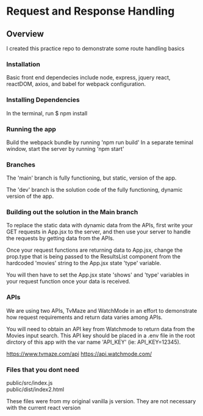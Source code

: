 # Request and Response Handling

## Overview
I created this practice repo to demonstrate some route handling basics

### Installation
Basic front end dependecies include node, express, jquery react, reactDOM, axios, and babel for webpack configuration.

### Installing Dependencies
In the terminal, run $ npm install

### Running the app
Build the webpack bundle by running 'npm run build'
In a separate teminal window, start the server by running 'npm start'

### Branches
The 'main' branch is fully functioning, but static, version of the app.

The 'dev' branch is the solution code of the fully functioning, dynamic version of the app.

### Building out the solution in the Main branch
To replace the static data with dynamic data from the APIs, first write your GET requests in App.jsx to the server, and then use your server to handle the requests by getting data from the APIs.

Once your request functions are returning data to App.jsx, change the prop.type that is being passed to the ResultsList component from the hardcoded 'movies' string to the App.jsx state 'type' variable.

You will then have to set the App.jsx state 'shows' and 'type' variables in your request function once your data is received.

### APIs
We are using two APIs, TvMaze and WatchMode in an effort to demonstrate how request requirements and return data varies among APIs.

You will need to obtain an API key from Watchmode to return data from the Movies input search. This API key should be placed in a .env file in the root dirctory of this app with the var name 'API_KEY' (ie: API_KEY=12345).

https://www.tvmaze.com/api
https://api.watchmode.com/

### Files that you dont need
public/src/index.js\
public/dist/index2.html

These files were from my original vanilla js version. They are not necessary with the current react version